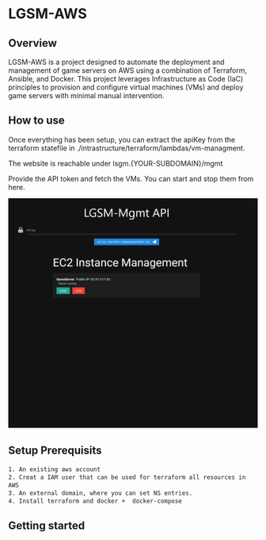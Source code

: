 # LGSM-AWS

## Overview

LGSM-AWS is a project designed to automate the deployment and management of game servers on AWS using a combination of Terraform, Ansible, and Docker. This project leverages Infrastructure as Code (IaC) principles to provision and configure virtual machines (VMs) and deploy game servers with minimal manual intervention.

## How to use
Once everything has been setup, you can extract the apiKey from the terraform statefile in ./intrastructure/terraform/lambdas/vm-managment. 

The website is reachable under lsgm.{YOUR-SUBDOMAIN}/mgmt 

Provide the API token and fetch the VMs. You can start and stop them from here.

![alt text](mgmt-interface.png)

## Setup Prerequisits
    1. An existing aws account 
    2. Creat a IAM user that can be used for terraform all resources in AWS
    3. An external domain, where you can set NS entries. 
    4. Install terraform and docker +  docker-compose

## Getting started